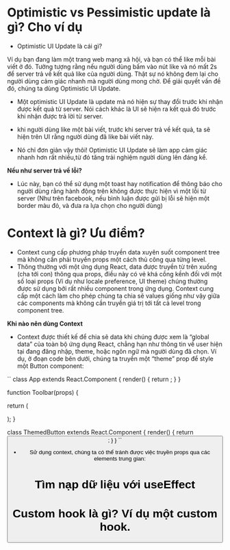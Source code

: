 # Optimistic vs Pessimistic update là gì? Cho ví dụ

- Optimistic UI Update là cái gì?

Ví dụ bạn đang làm một trang web mạng xã hội, và bạn có thể like mỗi bài viết ở đó. Tưởng tượng rằng nếu người dùng bấm vào nút like và nó mất 2s để server trả về kết quả like của người dùng. Thật sự nó không đem lại cho người dùng cảm giác nhanh mà người dùng mong chờ. Để giải quyết vấn đề đó, chúng ta dùng Optimistic UI Update.

- Một optimistic UI Update là update mà nó hiện sự thay đổi trước khi nhận được kết quả từ server. Nói cách khác là UI sẽ hiện ra kết quả đó trước khi nhận được trả lời từ server.

- khi người dùng like một bài viết, trước khi server trả về kết quả, ta sẽ hiện trên UI rằng người dùng đã like bài viết này.

- Nó chỉ đơn giản vậy thôi! Optimistic UI Update sẽ làm app cảm giác nhanh hơn rất nhiều,từ đó tăng trải nghiệm người dùng lên đáng kể.

**Nếu như server trả về lỗi?**

- Lúc này, bạn có thể sử dụng một toast hay notification để thông báo cho người dùng rằng hành động trên không được thực hiện vì một lỗi từ server (Như trên facebook, nếu bình luận được gửi bị lỗi sẽ hiện một border màu đỏ, và đưa ra lựa chọn cho người dùng)

# Context là gì? Ưu điểm?

- Context cung cấp phương pháp truyền data xuyên suốt component tree mà không cần phải truyền props một cách thủ công qua từng level.
- Thông thường với một ứng dụng React, data được truyền từ trên xuống (cha tới con) thông qua props, điều này có vẻ khá cồng kềnh đối với một số loại props (Ví dụ như locale preference, UI theme) chúng thường được sử dụng bởi rất nhiều component trong ứng dụng. Context cung cấp một cách làm cho phép chúng ta chia sẽ values giống như vậy giữa các components mà không cần truyền giá trị tới tất cả level trong component tree.

**Khi nào nên dùng Context**

- Context được thiết kế để chia sẽ data khi chúng được xem là “global data” của toàn bộ ứng dụng React, chẳng hạn như thông tin về user hiện tại đang đăng nhập, theme, hoặc ngôn ngữ mà người dùng đã chọn. Ví dụ, ở đoạn code bên dưới, chúng ta truyền một “theme” prop để style một Button component:

``
class App extends React.Component {
  render() {
    return <Toolbar theme="dark" />;
  }
}

function Toolbar(props) {
  
  return (
    <div>
      <ThemedButton theme={props.theme} />
    </div>
  );
}

class ThemedButton extends React.Component {
  render() {
    return <Button theme={this.props.theme} />;
  }
}
``

- Sử dụng context, chúng ta có thể tránh được việc truyền props qua các elements trung gian:

# Tìm nạp dữ liệu với useEffect
# Custom hook là gì? Ví dụ một custom hook.

